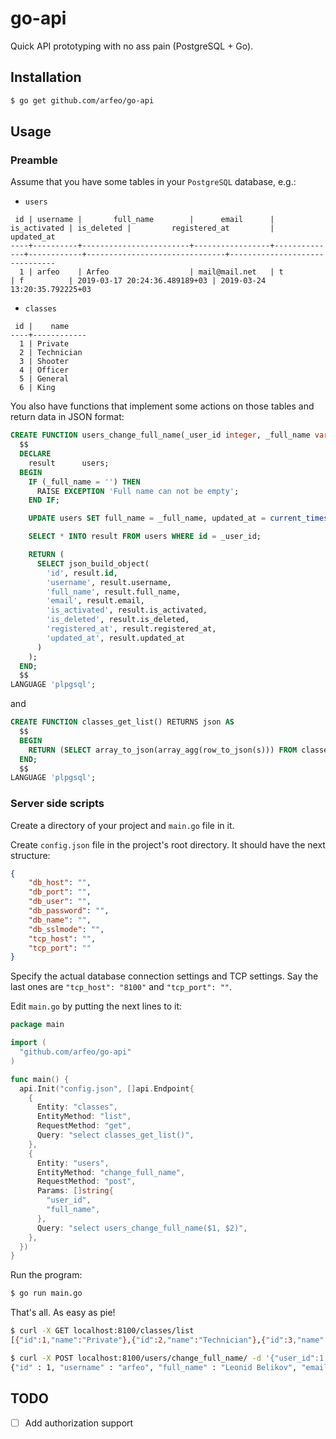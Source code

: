 # go-api

Quick API prototyping with no ass pain (PostgreSQL + Go).

## Installation

```bash
$ go get github.com/arfeo/go-api
```

## Usage

### Preamble

Assume that you have some tables in your `PostgreSQL` database, e.g.:

* `users`

```
 id | username |       full_name        |      email      | is_activated | is_deleted |         registered_at         |          updated_at           
----+----------+------------------------+-----------------+--------------+------------+-------------------------------+-------------------------------
  1 | arfeo    | Arfeo                  | mail@mail.net   | t            | f          | 2019-03-17 20:24:36.489189+03 | 2019-03-24 13:20:35.792225+03
```

* `classes`

```
 id |    name    
----+------------
  1 | Private
  2 | Technician
  3 | Shooter
  4 | Officer
  5 | General
  6 | King
```

You also have functions that implement some actions on those tables and return data in JSON format:

```sql
CREATE FUNCTION users_change_full_name(_user_id integer, _full_name varchar) RETURNS json AS
  $$
  DECLARE
    result      users;
  BEGIN
    IF (_full_name = '') THEN
      RAISE EXCEPTION 'Full name can not be empty';
    END IF;

    UPDATE users SET full_name = _full_name, updated_at = current_timestamp WHERE id = _user_id;

    SELECT * INTO result FROM users WHERE id = _user_id;

    RETURN (
      SELECT json_build_object(
        'id', result.id,
        'username', result.username,
        'full_name', result.full_name,
        'email', result.email,
        'is_activated', result.is_activated,
        'is_deleted', result.is_deleted,
        'registered_at', result.registered_at,
        'updated_at', result.updated_at
      )
    );
  END;
  $$
LANGUAGE 'plpgsql';
```

and

```sql
CREATE FUNCTION classes_get_list() RETURNS json AS
  $$
  BEGIN
    RETURN (SELECT array_to_json(array_agg(row_to_json(s))) FROM classes s);
  END;
  $$
LANGUAGE 'plpgsql';
```

### Server side scripts

Create a directory of your project and `main.go` file in it.

Create `config.json` file in the project's root directory. It should have the next structure:

```json
{
	"db_host": "",
	"db_port": "",
	"db_user": "",
	"db_password": "",
	"db_name": "",
	"db_sslmode": "",
	"tcp_host": "",
	"tcp_port": ""
}
```

Specify the actual database connection settings and TCP settings. Say the last ones are `"tcp_host": "8100"` and `"tcp_port": ""`.

Edit `main.go` by putting the next lines to it:

```go
package main

import (
  "github.com/arfeo/go-api"
)

func main() {
  api.Init("config.json", []api.Endpoint{
    {
      Entity: "classes",
      EntityMethod: "list",
      RequestMethod: "get",
      Query: "select classes_get_list()",
    },
    {
      Entity: "users",
      EntityMethod: "change_full_name",
      RequestMethod: "post",
      Params: []string{
        "user_id",
        "full_name",
      },
      Query: "select users_change_full_name($1, $2)",
    },
  })
}
```

Run the program:

```bash
$ go run main.go
```

That's all. As easy as pie!

```bash
$ curl -X GET localhost:8100/classes/list
[{"id":1,"name":"Private"},{"id":2,"name":"Technician"},{"id":3,"name":"Shooter"},{"id":4,"name":"Officer"},{"id":5,"name":"General"},{"id":6,"name":"King"}]
```

```bash
$ curl -X POST localhost:8100/users/change_full_name/ -d '{"user_id":1,"full_name":"Leonid Belikov"}'
{"id" : 1, "username" : "arfeo", "full_name" : "Leonid Belikov", "email" : "mail@mail.net", "is_activated" : true, "is_deleted" : false, "registered_at" : "2019-03-17T20:24:36.489189+03:00", "updated_at" : "2019-03-24T16:55:01.418285+03:00"}
```

## TODO

- [ ] Add authorization support
